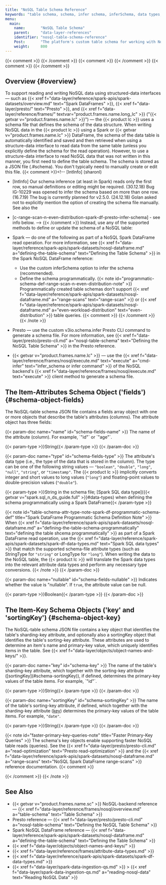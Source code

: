 ```yaml
---
title: "NoSQL Table Schema Reference"
keywords: "table schema, schema, infer schema, inferSchema, data types, reference, attributes, nosql, boolean, blob, number, string, integer, floating point, spark, presto, v3io, v3io GitHub, iguazio_api_examples"
menu:
  main:
    name:       "NoSQL Table Schema"
    parent:     "data-layer-references"
    identifier: "nosql-table-schema-reference"
    Post:       "The platform's custom table schema for working with NoSQL data using Frames, Spark, and Presto"
    weight:     800
---
```

{{< comment >}}<!-- [InfraInfo] [ci-no-shcd-in-front-matter] The Post param
  use {{< product lc >}}. -->
{{< /comment >}}
{{< comment >}}<!-- [IntInfo] (sharonl) We decided not to document the option
  of manually creating a .#schema file in the same directory as the table,
  which is what the platform does for the supported methods. See additional
  information in DOC Task IG-3948. -->
{{< /comment >}}
{{< comment >}}<!-- [TODO-v3io-py-SDK] [IntInfo] (sharonl)[DOC IG-15596] TODO:
  Check whether the v3io-py SDK uses the NoSQL table schema and if so, edit
  the content and the front matter (keywords and Post params) accordingly. -->
{{< /comment >}}

<!-- //////////////////////////////////////// -->
## Overview {#overview}

To support reading and writing NoSQL data using structured-data interfaces &mdash; such as {{< xref f="data-layer/reference/spark-apis/spark-datasets/overview.md" text="Spark DataFrames" >}}, {{< xref f="data-layer/presto/" text="Presto" >}}, and {{< xref f="data-layer/reference/frames/" textvar="product.frames.name.long_lc" >}} ("{{< getvar v="product.frames.name.lc" >}}") &mdash; the {{< product lc >}} uses a schema file that defines the schema of the data structure.
When writing NoSQL data in the {{< product lc >}} using a Spark or {{< getvar v="product.frames.name.lc" >}} DataFrame, the schema of the data table is automatically identified and saved and then retrieved when using a structure-data interface to read data from the same table (unless you explicitly define the schema for the read operation).
However, to use a structure-data interface to read NoSQL data that was not written in this manner, you first need to define the table schema.
The schema is stored as a JSON file (<file>.#schema</file>).
You don't typically need to manually create or edit this file.
{{< comment >}}<!-- [IntInfo] (sharonl)
- [IntInfo] Our schema inference (at least in Spark) reads only the first row,
  so manual definitions or editing might be required. (30.12.18) Bug IG-10229
  was opened to infer the schema based on more than one row. (16.7.19) The bug
  is currently planned for v2.5.0. (24.12.18) Golan asked not to explicitly
  mention the option of creating the schema file manually. See also the
- [c-range-scan-n-even-distribution-spark-df-presto-infer-schema] - see info
  below.
-->
{{< /comment >}}
Instead, use any of the supported methods to define or update the schema of a NoSQL table:

- <a id="infer-schema-spark"></a>Spark &mdash; do one of the following as part of a NoSQL Spark DataFrame read operation.
    For more information, see {{< xref f="data-layer/reference/spark-apis/spark-datasets/nosql-dataframe.md" a="defining-the-table-schema" text="Defining the Table Schema" >}} in the Spark NoSQL DataFrame reference:

    - Use the custom <opt>inferSchema</opt> option to infer the schema (recommended).
    - Define the schema programmatically.
        {{< note id="programmatic-schema-def-range-scan-n-even-distribution-note" >}}
Programmatically created table schemas don't support {{< xref f="data-layer/reference/spark-apis/spark-datasets/nosql-dataframe.md" a="range-scans" text="range-scan" >}} or {{< xref f="data-layer/reference/spark-apis/spark-datasets/nosql-dataframe.md" a="even-workload-distribution" text="even-distribution" >}} table queries.
{{< comment >}}<!-- [c-range-scan-n-even-distribution-spark-df-presto-infer-schema]
  [IntInfo] (sharonl) (7.1.19)) The user can also manually create the schema
  file or perhaps use a combination of programmatic schema definition read and
  then write & manual schema-file editing, but Golan asked not to refer to
  these options and simply document that support for range scans requires using
  our inferred schema. For Presto, we already documented the need for inferring
  the schema as a prerequisites to all scans (see below), therefore I didn't
  mention this explicitly in Presto specific documentation. -->
{{< /comment >}}
        {{< /note >}}

- <a id="infer-schema-presto"></a>Presto &mdash; use the custom <cmd>v3io.schema.infer</cmd> Presto CLI command to generate a schema file.
    For more information, see {{< xref f="data-layer/presto/presto-cli.md" a="nosql-table-schema" text="Defining the NoSQL Table Schema" >}} in the Presto reference.

- <a id="infer-schema-frames"></a>{{< getvar v="product.frames.name.lc" >}} &mdash; use the {{< xref f="data-layer/reference/frames/nosql/execute.md" text="execute" a="cmd-infer" text="<cmd>infer_schema</cmd> or <cmd>infer</cmd> command" >}} of the NoSQL backend's <func>{{< xref f="data-layer/reference/frames/nosql/execute.md" text="execute" >}}</func> client method to generate a schema file.

<!-- //////////////////////////////////////// -->
## The Item-Attributes Schema Object ('fields') {#schema-object-fields}

The NoSQL-table schema JSON file contains a <jsonkey>fields</jsonkey> array object with one or more objects that describe the table's attributes (columns).
The attribute object has three fields:

<dl>
  <!-- name -->
  {{< param-doc name="name" id="schema-fields-name" >}}
  The name of the attribute (column). For example, `"id"` or `"age"`.

  {{< param-type >}}String{{< /param-type >}}
  {{< /param-doc >}}

  <!-- type -->
  {{< param-doc name="type" id="schema-fields-type" >}}
  The attribute's data type (i.e., the type of the data that is stored in the column).
  The type can be one of the following string values &mdash; `"boolean"`, `"double"`, `"long"`, `"null"`, `"string"`, or `"timestamp"`.
  The {{< product lc >}} implicitly converts integer and short values to long values (`"long"`) and floating-point values to double-precision values (`"double"`).

  {{< param-type >}}String in the schema file; [Spark SQL data type]({{< getvar v="spark.sql_n_ds_guide.full" >}}#data-types) when defining the schema programmatically using a Spark DataFrame{{< /param-type >}}

  {{< note id="table-schema-attr-type-note-spark-df-programmatic-schema-def" title="Spark DataFrame Programmatic Schema Definition Note" >}}
When {{< xref f="data-layer/reference/spark-apis/spark-datasets/nosql-dataframe.md" a="defining-the-table-schema-programmatically" text="defining the table shcema programmatically" >}} as part of a Spark DataFrame read operation, use the {{< xref f="data-layer/reference/spark-apis/spark-datasets/spark-df-data-types.md" text="Spark SQL data types" >}} that match the supported schema-file attribute types (such as <api>StringType</api> for `"string"` or <api>LongType</api> for `"long"`).
When writing the data to the NoSQL table, the {{< product lc >}} will translate the Spark data types into the relevant attribute data types and perform any necessary type conversions.
  {{< /note >}}
  {{< /param-doc >}}

  <!-- nullable -->
  {{< param-doc name="nullable" id="schema-fields-nullable" >}}
  Indicates whether the value is "nullable".
  If `true`, the attribute value can be null.

  {{< param-type >}}Boolean{{< /param-type >}}
  {{< /param-doc >}}
</dl>

<!-- //////////////////////////////////////// -->
## The Item-Key Schema Objects ('key' and 'sortingKey') {#schema-object-key}

The NoSQL-table schema JSON file contains a <jsonkey>key</jsonkey> object that identifies the table's sharding-key attribute, and optionally also a <jsonkey>sortingKey</jsonkey> object that identifies the table's sorting-key attribute.
These attributes are used to determine an item's name and primary-key value, which uniquely identifies items in the table.
See {{< xref f="data-layer/objects/object-names-and-keys/" >}}.

<dl>
  <!-- key -->
  {{< param-doc name="key" id="schema-key" >}}
  The name of the table's sharding-key attribute, which together with the sorting-key attribute ([<jsonkey>sortingKey</jsonkey>](#schema-sortingKey)), if defined, determines the primary-key values of the table items.
  For example, `"id"`.

  {{< param-type >}}String{{< /param-type >}}
  {{< /param-doc >}}

   <!-- sortingKey -->
  {{< param-doc name="sortingKey" id="schema-sortingKey" >}}
  The name of the table's sorting-key attribute, if defined, which together with the sharding-key attribute ([<jsonkey>key</jsonkey>](#schema-key)) determines the primary-key values of the table items.
  For example, `"date"`.

  {{< param-type >}}String{{< /param-type >}}
  {{< /param-doc >}}
</dl>

{{< note id="faster-primary-key-queries-note"
    title="Faster Primary-Key Queries" >}}
The schema's key objects enable supporting faster NoSQL table reads (queries).
See the {{< xref f="data-layer/presto/presto-cli.md" a="read-optimization" text="Presto read-optimization" >}} and the {{< xref f="data-layer/reference/spark-apis/spark-datasets/nosql-dataframe.md" a="range-scans" text="NoSQL Spark DataFrame range-scans" >}} reference documentation.
{{< comment >}}<!-- [IntInfo] (sharonl) (24.12.18) Spark DF standard
  primary-key queries aren't faster than regular queries. (31.5.20) And neither
  are Frames NoSQL primary-key queries (see DOC IG-13749). -->
<!-- [TECH-PREVIEW-FRAMES-NOSQL-RANGE-SCAN] DOC IG-13749. TODO: When we add a
  Frames range-scan doc section, add a link to it above. -->
{{< /comment >}}
{{< /note >}}

<!-- //////////////////////////////////////// -->
## See Also

- {{< getvar v="product.frames.name.sc" >}} NoSQL-backend reference &mdash; {{< xref f="data-layer/reference/frames/nosql/overview.md" a="table-schema" text="Table Schema" >}}
- Presto reference &mdash; {{< xref f="data-layer/presto/presto-cli.md" a="nosql-table-schema" text="Defining the NoSQL Table Schema" >}}
- Spark NoSQL DataFrame reference &mdash; {{< xref f="data-layer/reference/spark-apis/spark-datasets/nosql-dataframe.md" a="defining-the-table-schema" text="Defining the Table Schema" >}}
- {{< xref f="data-layer/objects/object-names-and-keys/" >}}
- {{< xref f="data-layer/reference/frames/attribute-data-types.md" >}}
- {{< xref f="data-layer/reference/spark-apis/spark-datasets/spark-df-data-types.md" >}}
- {{< xref f="data-layer/spark-data-ingestion-qs.md" >}} > {{< xref f="data-layer/spark-data-ingestion-qs.md" a="reading-nosql-data" text="Reading NoSQL Data" >}}

